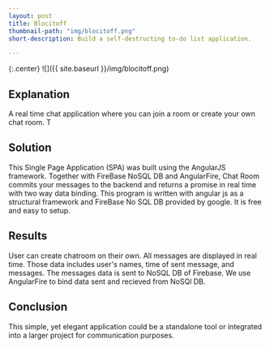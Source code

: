 ```yaml
---
layout: post
title: Blocitoff
thumbnail-path: "img/blocitoff.png"
short-description: Build a self-destructing to-do list application.

---
```


{:.center}
![]({{ site.baseurl }}/img/blocitoff.png)

## Explanation

A real time chat application where you can join a room or create your own chat room.  T

## Solution

This Single Page Application (SPA) was built using the AngularJS framework. Together with FireBase NoSQL DB and AngularFire, Chat Room commits your messages to the backend and returns a promise in real time with two way data binding. 
This program is written with angular js as a structural framework and FireBase No SQL DB provided by google. It is free and easy to setup. 


## Results
User can create chatroom on their own. All messages are displayed in real time. Those data includes user's names, time of sent message, and messages. The messages data is sent to NoSQL DB of Firebase. We use AngularFire to bind data sent and recieved from NoSQl DB. 
## Conclusion

This simple, yet elegant application could be a standalone tool or integrated into a larger project for communication purposes. 
